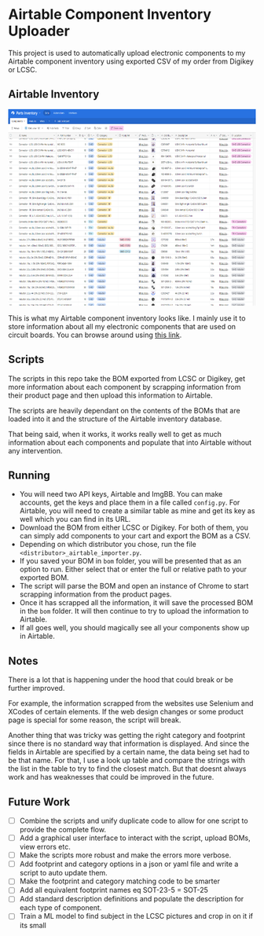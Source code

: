 # Airtable Component Inventory Uploader

This project is used to automatically upload electronic components to my Airtable component inventory using exported CSV of my order from Digikey or LCSC. 

## Airtable Inventory

<img src="res/Screenshot%202023-03-23%20182859.png" alt="Airtable Inventory Screenshot" width="800" height="400">

This is what my Airtable component inventory looks like. I mainly use it to store information about all my electronic components that are used on circuit boards. You can browse around using [this link](https://airtable.com/shr21ZMnu0kvK3dMV).

## Scripts

The scripts in this repo take the BOM exported from LCSC or Digikey, get more information about each component by scrapping information from their product page and then upload this information to Airtable. 

The scripts are heavily dependant on the contents of the BOMs that are loaded into it and the structure of the Airtable inventory database. 

That being said, when it works, it works really well to get as much information about each components and populate that into Airtable without any intervention. 

## Running

- You will need two API keys, Airtable and ImgBB. You can make accounts, get the keys and place them in a file called `config.py`. For Airtable, you will need to create a similar table as mine and get its key as well which you can find in its URL. 
- Download the BOM from either LCSC or Digikey. For both of them, you can simply add components to your cart and export the BOM as a CSV. 
- Depending on which distributor you chose, run the file `<distributor>_airtable_importer.py`.
- If you saved your BOM in `bom` folder, you will be presented that as an option to run. Either select that or enter the full or relative path to your exported BOM. 
- The script will parse the BOM and open an instance of Chrome to start scrapping information from the product pages. 
- Once it has scrapped all the information, it will save the processed BOM in the `bom` folder. It will then continue to try to upload the information to Airtable.
- If all goes well, you should magically see all your components show up in Airtable. 

## Notes

There is a lot that is happening under the hood that could break or be further improved. 

For example, the information scrapped from the websites use Selenium and XCodes of certain elements. If the web design changes or some product page is special for some reason, the script will break.

Another thing that was tricky was getting the right category and footprint since there is no standard way that information is displayed. And since the fields in Airtable are specified by a certain name, the data being set had to be that name. For that, I use a look up table and compare the strings with the list in the table to try to find the closest match. But that doesnt always work and has weaknesses that could be improved in the future. 

## Future Work

- [ ] Combine the scripts and unify duplicate code to allow for one script to provide the complete flow.
- [ ] Add a graphical user interface to interact with the script, upload BOMs, view errors etc.
- [ ] Make the scripts more robust and make the errors more verbose.
- [ ] Add footprint and category options in a json or yaml file and write a script to auto update them. 
- [ ] Make the footprint and category matching code to be smarter
- [ ] Add all equivalent footprint names eq SOT-23-5 = SOT-25
- [ ] Add standard description definitions and populate the description for each type of component.
- [ ] Train a ML model to find subject in the LCSC pictures and crop in on it if its small
